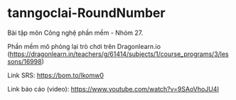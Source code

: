 # tanngoclai-RoundNumber

Bài tập môn Công nghệ phần mềm - Nhóm 27.

Phần mềm mô phỏng lại trò chơi trên Dragonlearn.io (https://dragonlearn.in/teachers/g/61414/subjects/1/course_programs/3/lessons/16998)

Link SRS: https://bom.to/lkomw0

Link báo cáo (video): https://www.youtube.com/watch?v=9SAoVhoJU4I

